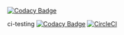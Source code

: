 
[![Codacy Badge](https://api.codacy.com/project/badge/Grade/18877eb337a9493699d2691d7598c4a7)](https://www.codacy.com/app/maxwell.ainatchi/ci-testing-2?utm_source=github.com&utm_medium=referral&utm_content=maxwellainatchi/ci-testing-2&utm_campaign=badger)

ci-testing
[![Codacy Badge](https://api.codacy.com/project/badge/Grade/18877eb337a9493699d2691d7598c4a7)](https://www.codacy.com/app/maxwell.ainatchi/ci-testing-2?utm_source=github.com&amp;utm_medium=referral&amp;utm_content=maxwellainatchi/ci-testing-2&amp;utm_campaign=Badge_Grade)
[![CircleCI](https://circleci.com/gh/maxwellainatchi/ci-testing-2.svg?style=svg)](https://circleci.com/gh/maxwellainatchi/ci-testing-2)
